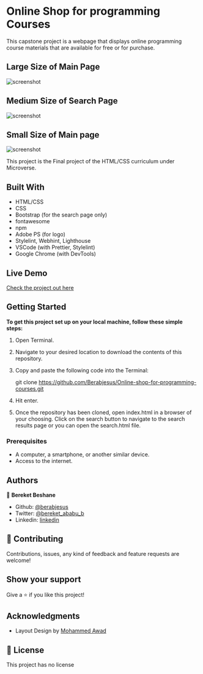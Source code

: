 # Online Shop for programming Courses
This capstone project is a webpage that displays online programming course materials that are available for free or for purchase.

## Large Size of Main Page

![screenshot](images/screen/main.png)

## Medium Size of Search Page 

![screenshot](images/screen/search.png)

## Small Size of Main page

![screenshot](images/screen/small.png)

This project is the Final project of the HTML/CSS curriculum under Microverse. 

## Built With

- HTML/CSS
- CSS 
- Bootstrap (for the search page only)
- fontawesome
- npm
- Adobe PS (for logo)
- Stylelint, Webhint, Lighthouse
- VSCode (with Prettier, Stylelint)
- Google Chrome (with DevTools)

## Live Demo

[Check the project out here](https://rawcdn.githack.com/Berabjesus/Online-shop-for-programming-courses/adaae55d064fbb809e08c8bf9cd573222ccb4e59/index.html)

## Getting Started

**To get this project set up on your local machine, follow these simple steps:**

1. Open Terminal.

2. Navigate to your desired location to download the contents of this repository.

3. Copy and paste the following code into the Terminal:

    git clone https://github.com/Berabjesus/Online-shop-for-programming-courses.git

4. Hit enter.

5. Once the repository has been cloned, open index.html in a browser of your choosing. Click on the search button to navigate to the search results page or you can open the search.html file.

### Prerequisites

- A computer, a smartphone, or another similar device.
- Access to the internet.

## Authors

👤 **Bereket Beshane**

- Github: [@berabjesus](https://github.com/Berabjesus)
- Twitter: [@bereket_ababu_b](https://twitter.com/bereket_ababu_b)
- Linkedin: [linkedin](https://www.linkedin.com/in/bereket-beshane-a1b75a1a9/)

## 🤝 Contributing

Contributions, issues, any kind of feedback and feature requests are welcome!

## Show your support

Give a ⭐️ if you like this project!

## Acknowledgments

- Layout Design by [Mohammed Awad](https://www.behance.net/M_Awad)


## 📝 License

This project has no license
